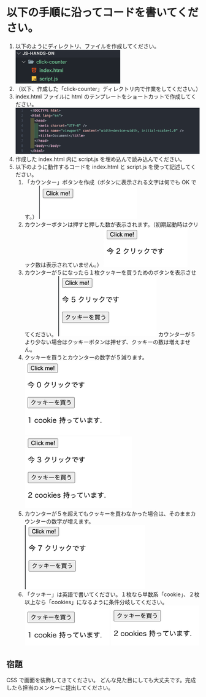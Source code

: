 # 以下の手順に沿ってコードを書いてください。

1. 以下のようにディレクトリ、ファイルを作成してください。
   ![image-1](./img/image-1.png)
2. （以下、作成した「click-counter」ディレクトリ内で作業をしてください。）
3. index.html ファイルに html のテンプレートをショートカットで作成してください。
   ![image-3](./img/image-3.png)
4. 作成した index.html 内に script.js を埋め込んで読み込んでください。
5. 以下のように動作するコードを index.html と script.js を使って記述してください。
   1. 「カウンター」ボタンを作成（ボタンに表示される文字は何でも OK です。）
      ![image-5_1](./img/image-5_1.png)
   2. カウンターボタンは押すと押した数が表示されます。（初期起動時はクリック数は表示されていません。）
      ![image-5_2](./img/image-5_2.png)
   3. カウンターが５になったら１枚クッキーを買うためのボタンを表示させてください。
      ![image-5_3](./img/image-5_3.png)
      カウンターが５より少ない場合はクッキーボタンは押せず、クッキーの数は増えません。
   4. クッキーを買うとカウンターの数字が５減ります。
      ![image-5_4](./img/image-5_4.png) ![image-5_8](./img/image-5_8.png)
   5. カウンターが５を超えてもクッキーを買わなかった場合は、そのままカウンターの数字が増えます。
      ![image-5_5](./img/image-5_5.png)
   6. 「クッキー」は英語で書いてください。１枚なら単数系「cookie」、２枚以上なら「cookies」になるように条件分岐してください。
      ![image-5_6](./img/image-5_6.png) ![image-5_7](./img/image-5_7.png)

## 宿題

CSS で画面を装飾してきてください。
どんな見た目にしても大丈夫です。完成したら担当のメンターに提出してください。
